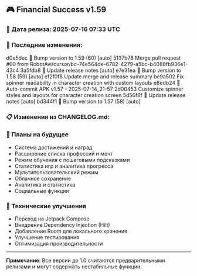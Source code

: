 ## 🎮 Financial Success v1.59

### 📅 Дата релиза: 2025-07-16 07:33 UTC

### 🔄 Последние изменения:
d0e5dec 🔖 Bump version to 1.59 (60) [auto]
5137b78 Merge pull request #60 from RobotAvi/cursor/bc-74e564de-6782-4279-a5bc-b4088fb936e1-43c4
3a5fdb8 📝 Update release notes [auto]
e7e31ea 🔖 Bump version to 1.58 (59) [auto]
ef2f0f8 Update merge and release summary
be9a502 Fix spinner readability in character creation with custom layouts
e8edb24 📱 Auto-commit APK v1.57 - 2025-07-14_21-57
2d00453 Customize spinner styles and layouts for character creation screen
5d56f8f 📝 Update release notes [auto]
bd344f1 🔖 Bump version to 1.57 (58) [auto]

### 📋 Изменения из CHANGELOG.md:
### 🔮 Планы на будущее
- Система достижений и наград
- Расширение списка профессий и мечт
- Режим обучения с пошаговыми подсказками
- Статистика игр и аналитика прогресса
- Мультипользовательский режим
- Облачное сохранение
- Аналитика и статистика
- Социальные функции

### 🔧 Технические улучшения
- Переход на Jetpack Compose
- Внедрение Dependency Injection (Hilt)
- Добавление Room для локального хранения
- Улучшение тестирования
- Оптимизация производительности

---

**Примечание**: Все версии до 1.0 считаются предварительными релизами и могут содержать нестабильные функции.